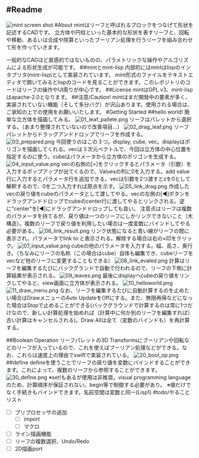 #Readme
------
![mint screen shot](readme/mint_screen_shot.png)
#About
mintはリーフと呼ばれるブロックをつなげて形状を記述するCADです。
立方体や円柱といった基本的な形状を表すリーフと、回転や移動、あるいは合成や除算といったブーリアン処理を行うリーフを組み合わせて形を作っていきます。

一般的なCADほど直感的ではないものの、パラメトリックな操作やアルゴリズムによる形状生成が可能です。
##mintとmint-lisp
内部的にはmintはlispのインタプリタ(mint-lisp)として実装されています。.mint形式のファイルをテキストエディタで開いてみるとlispのコードを見ることができます。このレポジトリのコードはリーフの操作やUI周りが中心です。
##License
mintはGPL v3、mint-lispはapache-2.0となります。
##注意/Caution!
mintはまだ開発中の要素が多く、実装されていない機能（そして多分バグ）が沢山あります。使用される場合は、ご承知の上での使用をお願いいたします。
#Getting Started
##hello world!
簡単な立方体を描画してみる。
![01_leaf_pallete.png](readme/01_leaf_pallete.png)
リーフはパレットから選択する。（あまり整理されていないので改善項目...）
![02_drag_leaf.png](readme/02_drag_leaf.png)
リーフパレットからドラッグアンドドロップでリーフを作成する。
![03_prepared.png](readme/03_prepared.png)
今回使うのはこの３つ。display, cube, vec。displayはポリゴンを描画してくれる。vecは３次元ベクトルで、今回は立方体の中心位置を指定するのに使う。cubeはパラメータから立方体のポリゴンを生成する。
![04_input_value.png](readme/04_input_value.png)
vecの右側の[>]をクリックするとパラメータ（引数）を入力するポップアップが出てくるので、Valuesの列に0を入力する。add value行に入力するとパラメータ行を追加できる。vecは引数を2つ渡すとzを0として解釈するので、0を二つ入力すれば原点を示す。
![05_link_drag.png](readme/05_link_drag.png)
作成したvecの戻り値をcubeのパラメータとして渡してやる。vecの左側の[◀︎]ボタンをドラッグアンドドロップでcubeのcenter行に渡してやるとリンクされる。逆に"center"を[◀︎]にドラッグアンドドロップしても良い。
注意点はリーフは複数のパラメータを持てるが、戻り値は一つのリーフにしかリンクできないこと（木構造）。複数のリーフで戻り値を利用したい場合は一度変数にバインドしてやる必要がある。
![06_link_result.png](readme/06_link_result.png)
リンク状態になると青い線がリーフの間に表示され、パラメータでlink to:と表示される。解除する場合は右の×印をクリック。
![07_input_value.png](readme/07_input_value.png)
cubeの他のパラメータを入力する。幅、高さ、奥行き。（ちなみにリーフの名称（この場合はcube）自体も編集でき、cubeリーフをvecなど他のリーフに変更することもできる）
![08_link_evaled.png](readme/08_link_evaled.png)
計算はリーフを編集するたびにバックグランドで自動で行われるので、リーフの下側に計算結果が表示される。
![09_leaves.png](readme/09_leaves.png)
最後にdisplayへcubeの戻り値をリンクしてやると、view画面に立方体が表示される。
![10_helloworld.png](readme/10_helloworld.png)
![11_draw_menu.png](readme/11_draw_menu.png)
なお、リーフを編集するたびに自動計算するのを止めたい場合はDrawメニューのAuto UpdateをOffにする。また、無限再帰などになった場合はStopで止めることができる(バックグラウンドで計算するのは常に1つだけなので、新しい計算処理を始めれば（計算中に何か別のリーフを編集すれば）古い計算はキャンセルされる)。Draw Allは全て（変数のバインドも）を再計算する。

##Boolean Operation
リーフパレットの3D Transformsにブーリアンや回転などのリーフが入っているので、これを使えばブーリアン処理などができる。なお、これらは速度上の理由でswiftで実装されている。
![20_bool_op.png](readme/20_bool_op.png)
##define
defineを使うことでリーフの戻り値を変数にバインドすることができます。これによって、複数のリーフから参照することができます。
![30_define.png](readme/30_define.png)
※set!もあるが使用は非推奨。visual programming languageのため、計算順序が保証されない。begin等で制御する必要があり。
※値だけでなく手続きもバインドできます。名前空間は変数と同一(Lisp1)
#todo/やることリスト
- [ ] プリプロセッサの追加
	- [ ] import
	- [ ] マクロ
- [ ] ライン描画機能
- [ ] リーフの複数選択、Undo/Redo
- [ ] 2D描画port